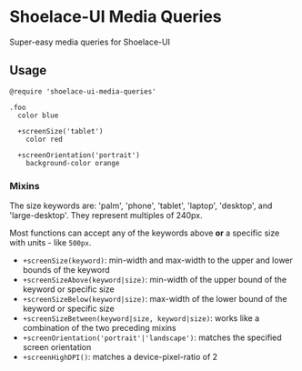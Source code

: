 # Shoelace-UI Media Queries

Super-easy media queries for Shoelace-UI

## Usage

```stylus
@require 'shoelace-ui-media-queries'

.foo
  color blue

  +screenSize('tablet')
    color red

  +screenOrientation('portrait')
    background-color orange
```

### Mixins

The size keywords are: 'palm', 'phone', 'tablet', 'laptop', 'desktop', and 'large-desktop'.  They represent multiples of 240px.

Most functions can accept any of the keywords above __or__ a specific size with units - like `500px`.

  - `+screenSize(keyword)`: min-width and max-width to the upper and lower bounds of the keyword
  - `+screenSizeAbove(keyword|size)`: min-width of the upper bound of the keyword or specific size
  - `+screenSizeBelow(keyword|size)`: max-width of the lower bound of the keyword or specific size
  - `+screenSizeBetween(keyword|size, keyword|size)`: works like a combination of the two preceding mixins
  - `+screenOrientation('portrait'|'landscape')`: matches the specified screen orientation
  - `+screenHighDPI()`: matches a device-pixel-ratio of 2
